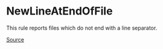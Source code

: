 # NewLineAtEndOfFile

This rule reports files which do not end with a line separator.


[Source](https://detekt.github.io/detekt/style.html#newlineatendoffile)
